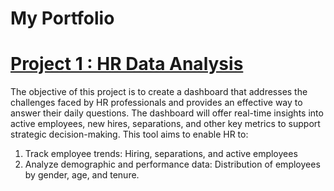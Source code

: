# My Portfolio

# [Project 1 : HR Data Analysis](https://github.com/Hines98/HR-Analysis_PBI_project)
The objective of this project is to create a dashboard that addresses the challenges faced by HR professionals and provides an effective way to answer their daily questions. The dashboard will offer real-time insights into active employees, new hires, separations, and other key metrics to support strategic decision-making. This tool aims to enable HR to:
1. Track employee trends: Hiring, separations, and active employees
2. Analyze demographic and performance data: Distribution of employees by gender, age, and tenure.
